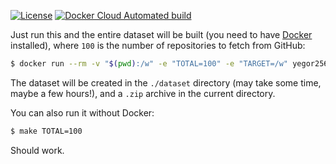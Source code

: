 [![License](https://img.shields.io/badge/license-MIT-green.svg)](https://github.com/yegor256/ctors-vs-size/blob/master/LICENSE.txt)
[![Docker Cloud Automated build](https://img.shields.io/docker/cloud/automated/yegor256/cam)](https://hub.docker.com/r/yegor256/cam)

Just run this and the entire dataset will be built
(you need to have [Docker](https://docs.docker.com/get-docker/) installed),
where `100` is the number of repositories to fetch from GitHub:

```bash
$ docker run --rm -v "$(pwd):/w" -e "TOTAL=100" -e "TARGET=/w" yegor256/cam
```

The dataset will be created in the `./dataset` directory (may take some time,
maybe a few hours!), and a `.zip` archive in the current directory.

You can also run it without Docker:

```bash
$ make TOTAL=100
```

Should work.